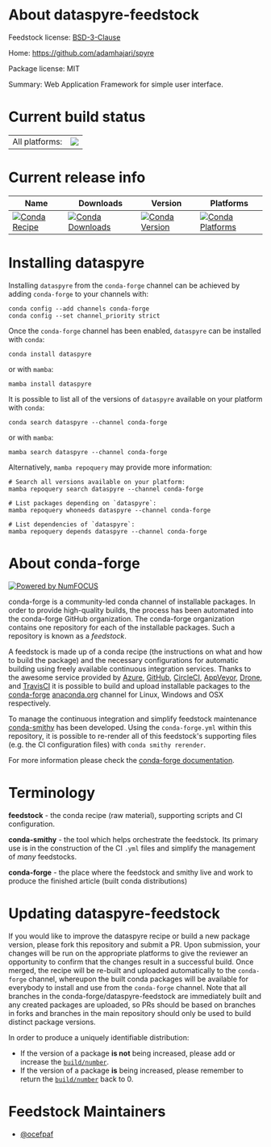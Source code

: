 About dataspyre-feedstock
=========================

Feedstock license: [BSD-3-Clause](https://github.com/conda-forge/spyre-feedstock/blob/main/LICENSE.txt)

Home: https://github.com/adamhajari/spyre

Package license: MIT

Summary: Web Application Framework for simple user interface.

Current build status
====================


<table><tr><td>All platforms:</td>
    <td>
      <a href="https://dev.azure.com/conda-forge/feedstock-builds/_build/latest?definitionId=3599&branchName=main">
        <img src="https://dev.azure.com/conda-forge/feedstock-builds/_apis/build/status/spyre-feedstock?branchName=main">
      </a>
    </td>
  </tr>
</table>

Current release info
====================

| Name | Downloads | Version | Platforms |
| --- | --- | --- | --- |
| [![Conda Recipe](https://img.shields.io/badge/recipe-dataspyre-green.svg)](https://anaconda.org/conda-forge/dataspyre) | [![Conda Downloads](https://img.shields.io/conda/dn/conda-forge/dataspyre.svg)](https://anaconda.org/conda-forge/dataspyre) | [![Conda Version](https://img.shields.io/conda/vn/conda-forge/dataspyre.svg)](https://anaconda.org/conda-forge/dataspyre) | [![Conda Platforms](https://img.shields.io/conda/pn/conda-forge/dataspyre.svg)](https://anaconda.org/conda-forge/dataspyre) |

Installing dataspyre
====================

Installing `dataspyre` from the `conda-forge` channel can be achieved by adding `conda-forge` to your channels with:

```
conda config --add channels conda-forge
conda config --set channel_priority strict
```

Once the `conda-forge` channel has been enabled, `dataspyre` can be installed with `conda`:

```
conda install dataspyre
```

or with `mamba`:

```
mamba install dataspyre
```

It is possible to list all of the versions of `dataspyre` available on your platform with `conda`:

```
conda search dataspyre --channel conda-forge
```

or with `mamba`:

```
mamba search dataspyre --channel conda-forge
```

Alternatively, `mamba repoquery` may provide more information:

```
# Search all versions available on your platform:
mamba repoquery search dataspyre --channel conda-forge

# List packages depending on `dataspyre`:
mamba repoquery whoneeds dataspyre --channel conda-forge

# List dependencies of `dataspyre`:
mamba repoquery depends dataspyre --channel conda-forge
```


About conda-forge
=================

[![Powered by
NumFOCUS](https://img.shields.io/badge/powered%20by-NumFOCUS-orange.svg?style=flat&colorA=E1523D&colorB=007D8A)](https://numfocus.org)

conda-forge is a community-led conda channel of installable packages.
In order to provide high-quality builds, the process has been automated into the
conda-forge GitHub organization. The conda-forge organization contains one repository
for each of the installable packages. Such a repository is known as a *feedstock*.

A feedstock is made up of a conda recipe (the instructions on what and how to build
the package) and the necessary configurations for automatic building using freely
available continuous integration services. Thanks to the awesome service provided by
[Azure](https://azure.microsoft.com/en-us/services/devops/), [GitHub](https://github.com/),
[CircleCI](https://circleci.com/), [AppVeyor](https://www.appveyor.com/),
[Drone](https://cloud.drone.io/welcome), and [TravisCI](https://travis-ci.com/)
it is possible to build and upload installable packages to the
[conda-forge](https://anaconda.org/conda-forge) [anaconda.org](https://anaconda.org/)
channel for Linux, Windows and OSX respectively.

To manage the continuous integration and simplify feedstock maintenance
[conda-smithy](https://github.com/conda-forge/conda-smithy) has been developed.
Using the ``conda-forge.yml`` within this repository, it is possible to re-render all of
this feedstock's supporting files (e.g. the CI configuration files) with ``conda smithy rerender``.

For more information please check the [conda-forge documentation](https://conda-forge.org/docs/).

Terminology
===========

**feedstock** - the conda recipe (raw material), supporting scripts and CI configuration.

**conda-smithy** - the tool which helps orchestrate the feedstock.
                   Its primary use is in the construction of the CI ``.yml`` files
                   and simplify the management of *many* feedstocks.

**conda-forge** - the place where the feedstock and smithy live and work to
                  produce the finished article (built conda distributions)


Updating dataspyre-feedstock
============================

If you would like to improve the dataspyre recipe or build a new
package version, please fork this repository and submit a PR. Upon submission,
your changes will be run on the appropriate platforms to give the reviewer an
opportunity to confirm that the changes result in a successful build. Once
merged, the recipe will be re-built and uploaded automatically to the
`conda-forge` channel, whereupon the built conda packages will be available for
everybody to install and use from the `conda-forge` channel.
Note that all branches in the conda-forge/dataspyre-feedstock are
immediately built and any created packages are uploaded, so PRs should be based
on branches in forks and branches in the main repository should only be used to
build distinct package versions.

In order to produce a uniquely identifiable distribution:
 * If the version of a package **is not** being increased, please add or increase
   the [``build/number``](https://docs.conda.io/projects/conda-build/en/latest/resources/define-metadata.html#build-number-and-string).
 * If the version of a package **is** being increased, please remember to return
   the [``build/number``](https://docs.conda.io/projects/conda-build/en/latest/resources/define-metadata.html#build-number-and-string)
   back to 0.

Feedstock Maintainers
=====================

* [@ocefpaf](https://github.com/ocefpaf/)


